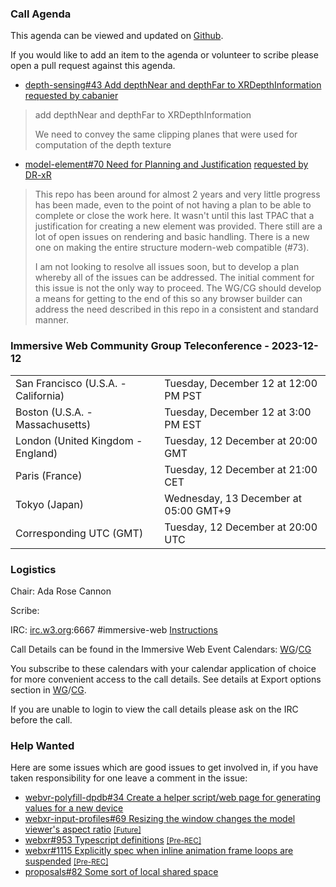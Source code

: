 ### Call Agenda

This agenda can be viewed and updated on [Github](https://github.com/immersive-web/administrivia/blob/main/meetings/cg/2023-12-12-Immersive_Web_Community_Group_Teleconference-agenda.md).

If you would like to add an item to the agenda or volunteer to scribe please open a pull request against this agenda.

* [depth-sensing#43 Add depthNear and depthFar to XRDepthInformation ](https://github.com/immersive-web/depth-sensing/issues/43) [requested by cabanier](https://github.com/immersive-web/depth-sensing/issues/43#issuecomment-1830435773)
> add depthNear and depthFar to XRDepthInformation
>
>We need to convey the same clipping planes that were used for computation of the depth texture

* [model-element#70 Need for Planning and Justification](https://github.com/immersive-web/model-element/issues/70) [requested by DR-xR](https://github.com/immersive-web/model-element/issues/70#issuecomment-1811261098)
> This repo has been around for almost 2 years and very little progress has been made, even to the point of not having a plan to be able to complete or close the work here. It wasn't until this last TPAC that a justification for creating a new element was provided. There still are a lot of open issues on rendering and basic handling. There is a new one on making the entire structure modern-web compatible (#73).
>
>I am not looking to resolve all issues soon, but to develop a plan whereby all of the issues can be addressed. The initial comment for this issue is not the only way to proceed. The WG/CG should develop a means for getting to the end of this so any browser builder can address the need described in this repo in a consistent and standard manner.

### Immersive Web Community Group Teleconference - 2023-12-12

<table>
<tr><td> San Francisco (U.S.A. - California) <td> Tuesday, December 12 at 12:00 PM PST
<tr><td> Boston (U.S.A. - Massachusetts) <td> Tuesday, December 12 at 3:00 PM EST
<tr><td> London (United Kingdom - England) <td> Tuesday, 12 December at 20:00 GMT
<tr><td> Paris (France) <td> Tuesday, 12 December at 21:00 CET
<tr><td> Tokyo (Japan) <td> Wednesday, 13 December at 05:00 GMT+9
<tr><td> Corresponding UTC (GMT) <td> Tuesday, 12 December at 20:00 UTC
</table>

### Logistics

Chair: Ada Rose Cannon

Scribe:

IRC: [irc.w3.org](https://irc.w3.org/):6667 #immersive-web [Instructions](https://github.com/immersive-web/administrivia/blob/main/IRC.md)

Call Details can be found in the Immersive Web Event Calendars: [WG](https://www.w3.org/groups/wg/immersive-web/calendar/)/[CG](https://www.w3.org/groups/cg/immersive-web/calendar/)

You subscribe to these calendars with your calendar application of choice for more convenient access to the call details. See details at Export options section in [WG](https://www.w3.org/groups/wg/immersive-web/calendar/#export)/[CG](https://www.w3.org/groups/cg/immersive-web/calendar/#export).

If you are unable to login to view the call details please ask on the IRC before the call.

### Help Wanted

Here are some issues which are good issues to get involved in, if you have taken responsibility for one leave a comment in the issue:

- [webvr-polyfill-dpdb#34 Create a helper script/web page for generating values for a new device](https://github.com/immersive-web/webvr-polyfill-dpdb/issues/34)
- [webxr-input-profiles#69 Resizing the window changes the model viewer's aspect ratio](https://github.com/immersive-web/webxr-input-profiles/issues/69) [<small>[Future]</small>](https://api.github.com/repos/immersive-web/webxr-input-profiles/milestones/4)
- [webxr#953 Typescript definitions](https://github.com/immersive-web/webxr/issues/953) [<small>[Pre-REC]</small>](https://api.github.com/repos/immersive-web/webxr/milestones/16)
- [webxr#1115 Explicitly spec when inline animation frame loops are suspended](https://github.com/immersive-web/webxr/issues/1115) [<small>[Pre-REC]</small>](https://api.github.com/repos/immersive-web/webxr/milestones/16)
- [proposals#82 Some sort of local shared space](https://github.com/immersive-web/proposals/issues/82)


              
